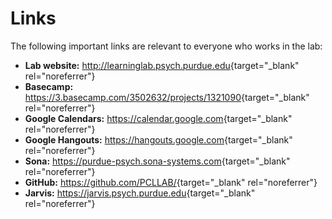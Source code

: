 # Links

The following important links are relevant to everyone who works in the lab:

* **Lab website:** <http://learninglab.psych.purdue.edu>{target="_blank" rel="noreferrer"}
* **Basecamp:** <https://3.basecamp.com/3502632/projects/1321090>{target="_blank" rel="noreferrer"}
* **Google Calendars:** <https://calendar.google.com>{target="_blank" rel="noreferrer"}
* **Google Hangouts:** <https://hangouts.google.com>{target="_blank" rel="noreferrer"}
* **Sona:** <https://purdue-psych.sona-systems.com>{target="_blank" rel="noreferrer"}
* **GitHub:** <https://github.com/PCLLAB/>{target="_blank" rel="noreferrer"}
* **Jarvis:** <https://jarvis.psych.purdue.edu>{target="_blank" rel="noreferrer"}
